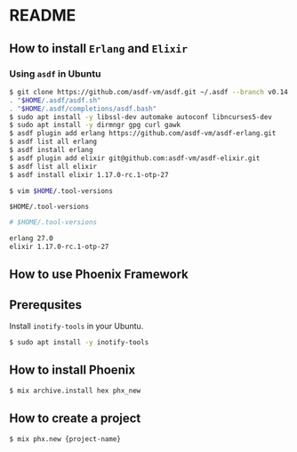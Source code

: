 # README

## How to install `Erlang` and `Elixir`

### Using `asdf` in Ubuntu

```bash
$ git clone https://github.com/asdf-vm/asdf.git ~/.asdf --branch v0.14.0
. "$HOME/.asdf/asdf.sh"
. "$HOME/.asdf/completions/asdf.bash"
$ sudo apt install -y libssl-dev automake autoconf libncurses5-dev
$ sudo apt install -y dirmngr gpg curl gawk
$ asdf plugin add erlang https://github.com/asdf-vm/asdf-erlang.git
$ asdf list all erlang
$ asdf install erlang 
$ asdf plugin add elixir git@github.com:asdf-vm/asdf-elixir.git
$ asdf list all elixir
$ asdf install elixir 1.17.0-rc.1-otp-27

$ vim $HOME/.tool-versions
```

`$HOME/.tool-versions`

```bash
# $HOME/.tool-versions

erlang 27.0
elixir 1.17.0-rc.1-otp-27
```

## How to use Phoenix Framework

## Prerequsites 

Install `inotify-tools` in your Ubuntu.

```bash
$ sudo apt install -y inotify-tools
```

## How to install Phoenix

```bash
$ mix archive.install hex phx_new
```

## How to create a project

```bash
$ mix phx.new {project-name}
```
